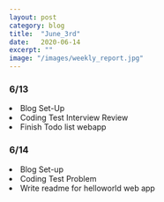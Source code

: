 ```yaml
---
layout: post
category: blog
title:  "June_3rd"
date:   2020-06-14
excerpt: ""
image: "/images/weekly_report.jpg"
---
```

### 6/13
<div class = "box">
<li>Blog Set-Up</li>
<li>Coding Test Interview Review</li>
<li>Finish Todo list webapp</li>
</div>

### 6/14
<div class = "box">
<li>Blog Set-up</li>
<li>Coding Test Problem</li>
<li>Write readme for helloworld web app</li>
</div>
